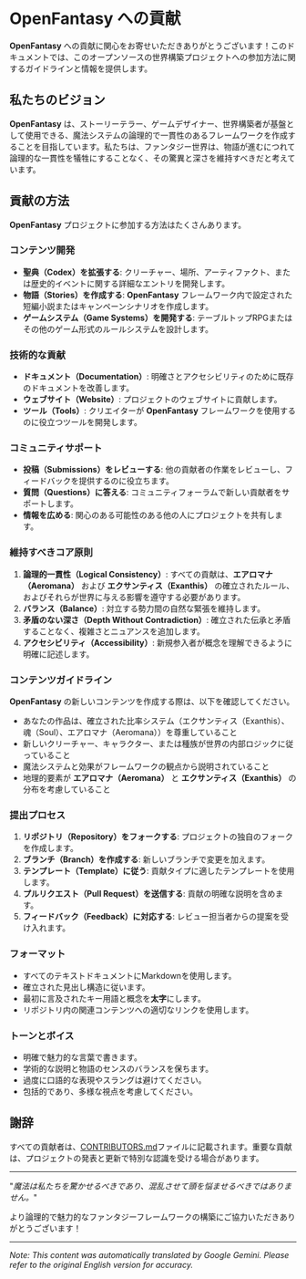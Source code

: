 # **OpenFantasy** への貢献

**OpenFantasy** への貢献に関心をお寄せいただきありがとうございます！このドキュメントでは、このオープンソースの世界構築プロジェクトへの参加方法に関するガイドラインと情報を提供します。

## 私たちのビジョン

**OpenFantasy** は、ストーリーテラー、ゲームデザイナー、世界構築者が基盤として使用できる、魔法システムの論理的で一貫性のあるフレームワークを作成することを目指しています。私たちは、ファンタジー世界は、物語が進むにつれて論理的な一貫性を犠牲にすることなく、その驚異と深さを維持すべきだと考えています。

## 貢献の方法

**OpenFantasy** プロジェクトに参加する方法はたくさんあります。

### コンテンツ開発
- **聖典（Codex）を拡張する**: クリーチャー、場所、アーティファクト、または歴史的イベントに関する詳細なエントリを開発します。
- **物語（Stories）を作成する**: **OpenFantasy** フレームワーク内で設定された短編小説またはキャンペーンシナリオを作成します。
- **ゲームシステム（Game Systems）を開発する**: テーブルトップRPGまたはその他のゲーム形式のルールシステムを設計します。

### 技術的な貢献
- **ドキュメント（Documentation）**: 明確さとアクセシビリティのために既存のドキュメントを改善します。
- **ウェブサイト（Website）**: プロジェクトのウェブサイトに貢献します。
- **ツール（Tools）**: クリエイターが **OpenFantasy** フレームワークを使用するのに役立つツールを開発します。

### コミュニティサポート
- **投稿（Submissions）をレビューする**: 他の貢献者の作業をレビューし、フィードバックを提供するのに役立ちます。
- **質問（Questions）に答える**: コミュニティフォーラムで新しい貢献者をサポートします。
- **情報を広める**: 関心のある可能性のある他の人にプロジェクトを共有します。

### 維持すべきコア原則

1. **論理的一貫性（Logical Consistency）**: すべての貢献は、**エアロマナ（Aeromana）** および **エクサンティス（Exanthis）** の確立されたルール、およびそれらが世界に与える影響を遵守する必要があります。
2. **バランス（Balance）**: 対立する勢力間の自然な緊張を維持します。
3. **矛盾のない深さ（Depth Without Contradiction）**: 確立された伝承と矛盾することなく、複雑さとニュアンスを追加します。
4. **アクセシビリティ（Accessibility）**: 新規参入者が概念を理解できるように明確に記述します。

### コンテンツガイドライン

**OpenFantasy** の新しいコンテンツを作成する際は、以下を確認してください。

- あなたの作品は、確立された比率システム（エクサンティス（Exanthis）、魂（Soul）、エアロマナ（Aeromana））を尊重していること
- 新しいクリーチャー、キャラクター、または種族が世界の内部ロジックに従っていること
- 魔法システムと効果がフレームワークの観点から説明されていること
- 地理的要素が **エアロマナ（Aeromana）** と **エクサンティス（Exanthis）** の分布を考慮していること

### 提出プロセス

1. **リポジトリ（Repository）をフォークする**: プロジェクトの独自のフォークを作成します。
2. **ブランチ（Branch）を作成する**: 新しいブランチで変更を加えます。
3. **テンプレート（Template）に従う**: 貢献タイプに適したテンプレートを使用します。
4. **プルリクエスト（Pull Request）を送信する**: 貢献の明確な説明を含めます。
5. **フィードバック（Feedback）に対応する**: レビュー担当者からの提案を受け入れます。

### フォーマット
- すべてのテキストドキュメントにMarkdownを使用します。
- 確立された見出し構造に従います。
- 最初に言及されたキー用語と概念を**太字**にします。
- リポジトリ内の関連コンテンツへの適切なリンクを使用します。

### トーンとボイス
- 明確で魅力的な言葉で書きます。
- 学術的な説明と物語のセンスのバランスを保ちます。
- 過度に口語的な表現やスラングは避けてください。
- 包括的であり、多様な視点を考慮してください。

## 謝辞

すべての貢献者は、[CONTRIBUTORS.md](CONTRIBUTORS.md)ファイルに記載されます。重要な貢献は、プロジェクトの発表と更新で特別な認識を受ける場合があります。

---

"*魔法は私たちを驚かせるべきであり、混乱させて頭を悩ませるべきではありません。*"

より論理的で魅力的なファンタジーフレームワークの構築にご協力いただきありがとうございます！


---
_Note: This content was automatically translated by Google Gemini. Please refer to the original English version for accuracy._